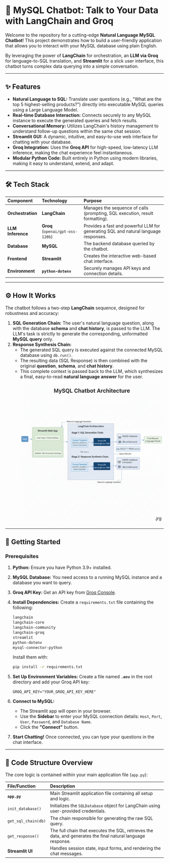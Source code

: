 # 🤖 MySQL Chatbot: Talk to Your Data with LangChain and Groq

Welcome to the repository for a cutting-edge **Natural Language MySQL Chatbot**! This project demonstrates how to build a user-friendly application that allows you to interact with your MySQL database using plain English.

By leveraging the power of **LangChain** for orchestration, an **LLM via Groq** for language-to-SQL translation, and **Streamlit** for a slick user interface, this chatbot turns complex data querying into a simple conversation.

---

## ✨ Features

* **Natural Language to SQL:** Translate user questions (e.g., "What are the top 5 highest-selling products?") directly into executable MySQL queries using a Large Language Model.
* **Real-time Database Interaction:** Connects securely to any MySQL instance to execute the generated queries and fetch results.
* **Conversational Memory:** Utilizes LangChain's history management to understand follow-up questions within the same chat session.
* **Streamlit GUI:** A dynamic, intuitive, and easy-to-use web interface for chatting with your database.
* **Groq Integration:** Uses the **Groq API** for high-speed, low-latency LLM inference, making the chat experience feel instantaneous.
* **Modular Python Code:** Built entirely in Python using modern libraries, making it easy to understand, extend, and adapt.

---

## 🛠️ Tech Stack

| Component | Technology | Purpose |
| :--- | :--- | :--- |
| **Orchestration** | **LangChain** | Manages the sequence of calls (prompting, SQL execution, result formatting). |
| **LLM Inference** | **Groq** (`openai/gpt-oss-120b`) | Provides a fast and powerful LLM for generating SQL and natural language responses. |
| **Database** | **MySQL** | The backend database queried by the chatbot. |
| **Frontend** | **Streamlit** | Creates the interactive web-based chat interface. |
| **Environment** | **`python-dotenv`** | Securely manages API keys and connection details. |

---

## ⚙️ How It Works

The chatbot follows a two-step **LangChain** sequence, designed for robustness and accuracy:

1.  **SQL Generation Chain:** The user's natural language question, along with the database **schema** and **chat history**, is passed to the LLM. The LLM's task is strictly to generate the corresponding, unformatted **MySQL query** only.
2.  **Response Synthesis Chain:**
    * The generated SQL query is executed against the connected MySQL database using `db.run()`.
    * The resulting data (SQL Response) is then combined with the original **question**, **schema**, and **chat history**.
    * This complete context is passed back to the LLM, which synthesizes a final, easy-to-read **natural language answer** for the user.
![Project Architecture](https://github.com/Vishhhwajeet007/NL2SQL-Chatbot/blob/main/Project%20Architecture.png)
---
## 🚀 Getting Started

### Prerequisites

1.  **Python:** Ensure you have Python 3.9+ installed.
2.  **MySQL Database:** You need access to a running MySQL instance and a database you want to query.
3.  **Groq API Key:** Get an API key from [Groq Console](https://console.groq.com/keys).

3.  **Install Dependencies:**
    Create a `requirements.txt` file containing the following:

    ```
    langchain
    langchain-core
    langchain-community
    langchain-groq
    streamlit
    python-dotenv
    mysql-connector-python
    ```

    Install them with:
    ```bash
    pip install -r requirements.txt
    ```

4.  **Set Up Environment Variables:**
    Create a file named **`.env`** in the root directory and add your Groq API key:
    ```
    GROQ_API_KEY="YOUR_GROQ_API_KEY_HERE"
    ```

2.  **Connect to MySQL:**
    * The Streamlit app will open in your browser.
    * Use the **Sidebar** to enter your MySQL connection details: `Host`, `Port`, `User`, `Password`, and `Database Name`.
    * Click the **"Connect"** button.

3.  **Start Chatting!**
    Once connected, you can type your questions in the chat interface.

---

## 📂 Code Structure Overview

The core logic is contained within your main application file (`app.py`):

| File/Function | Description |
| :--- | :--- |
| **`app.py`** | Main Streamlit application file containing all setup and logic. |
| `init_database()` | Initializes the `SQLDatabase` object for LangChain using user-provided credentials. |
| `get_sql_chain(db)` | The chain responsible for generating the raw SQL query. |
| `get_response()` | The full chain that executes the SQL, retrieves the data, and generates the final natural language response. |
| **Streamlit UI** | Handles session state, input forms, and rendering the chat messages. |
